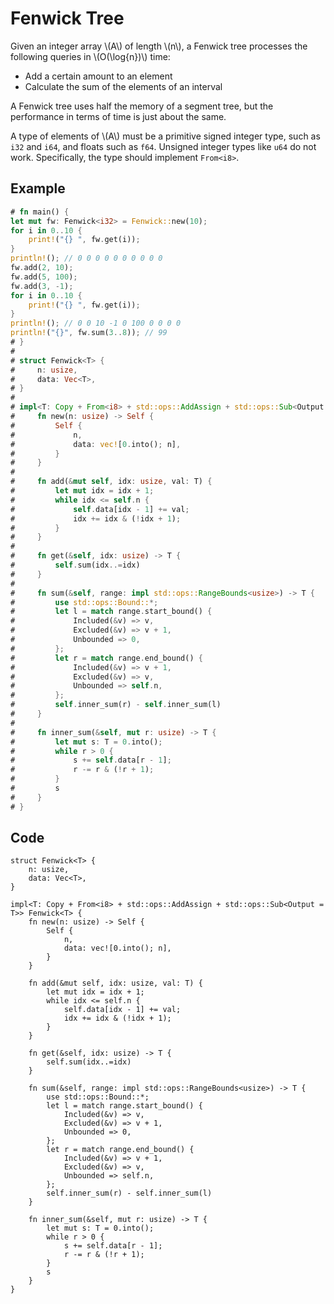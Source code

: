 # Fenwick Tree

Given an integer array \\(A\\) of length \\(n\\), a Fenwick tree processes the following queries in \\(O(\log{n})\\) time:
- Add a certain amount to an element
- Calculate the sum of the elements of an interval

A Fenwick tree uses half the memory of a segment tree, but the performance in terms of time is just about the same.

A type of elements of \\(A\\) must be a primitive signed integer type, such as `i32` and `i64`, and floats such as `f64`. Unsigned integer types like `u64` do not work. Specifically, the type should implement `From<i8>`.

## Example

```rust
# fn main() {
let mut fw: Fenwick<i32> = Fenwick::new(10);
for i in 0..10 {
    print!("{} ", fw.get(i));
}
println!(); // 0 0 0 0 0 0 0 0 0 0
fw.add(2, 10);
fw.add(5, 100);
fw.add(3, -1);
for i in 0..10 {
    print!("{} ", fw.get(i));
}
println!(); // 0 0 10 -1 0 100 0 0 0 0
println!("{}", fw.sum(3..8)); // 99
# }
# 
# struct Fenwick<T> {
#     n: usize,
#     data: Vec<T>,
# }
# 
# impl<T: Copy + From<i8> + std::ops::AddAssign + std::ops::Sub<Output = T>> Fenwick<T> {
#     fn new(n: usize) -> Self {
#         Self {
#             n,
#             data: vec![0.into(); n],
#         }
#     }
# 
#     fn add(&mut self, idx: usize, val: T) {
#         let mut idx = idx + 1;
#         while idx <= self.n {
#             self.data[idx - 1] += val;
#             idx += idx & (!idx + 1);
#         }
#     }
# 
#     fn get(&self, idx: usize) -> T {
#         self.sum(idx..=idx)
#     }
# 
#     fn sum(&self, range: impl std::ops::RangeBounds<usize>) -> T {
#         use std::ops::Bound::*;
#         let l = match range.start_bound() {
#             Included(&v) => v,
#             Excluded(&v) => v + 1,
#             Unbounded => 0,
#         };
#         let r = match range.end_bound() {
#             Included(&v) => v + 1,
#             Excluded(&v) => v,
#             Unbounded => self.n,
#         };
#         self.inner_sum(r) - self.inner_sum(l)
#     }
# 
#     fn inner_sum(&self, mut r: usize) -> T {
#         let mut s: T = 0.into();
#         while r > 0 {
#             s += self.data[r - 1];
#             r -= r & (!r + 1);
#         }
#         s
#     }
# }
```

## Code

```rust,noplayground#[derive(Clone, Debug)]
struct Fenwick<T> {
    n: usize,
    data: Vec<T>,
}

impl<T: Copy + From<i8> + std::ops::AddAssign + std::ops::Sub<Output = T>> Fenwick<T> {
    fn new(n: usize) -> Self {
        Self {
            n,
            data: vec![0.into(); n],
        }
    }

    fn add(&mut self, idx: usize, val: T) {
        let mut idx = idx + 1;
        while idx <= self.n {
            self.data[idx - 1] += val;
            idx += idx & (!idx + 1);
        }
    }

    fn get(&self, idx: usize) -> T {
        self.sum(idx..=idx)
    }

    fn sum(&self, range: impl std::ops::RangeBounds<usize>) -> T {
        use std::ops::Bound::*;
        let l = match range.start_bound() {
            Included(&v) => v,
            Excluded(&v) => v + 1,
            Unbounded => 0,
        };
        let r = match range.end_bound() {
            Included(&v) => v + 1,
            Excluded(&v) => v,
            Unbounded => self.n,
        };
        self.inner_sum(r) - self.inner_sum(l)
    }

    fn inner_sum(&self, mut r: usize) -> T {
        let mut s: T = 0.into();
        while r > 0 {
            s += self.data[r - 1];
            r -= r & (!r + 1);
        }
        s
    }
}
```
